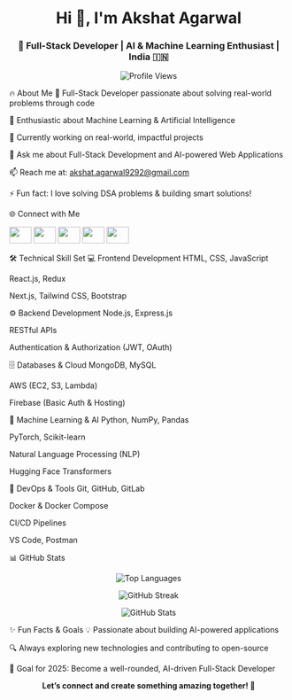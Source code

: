 <h1 align="center">Hi 👋, I'm Akshat Agarwal</h1> <h3 align="center">🚀 Full-Stack Developer | AI & Machine Learning Enthusiast | India 🇮🇳</h3> <p align="center"> <img src="https://komarev.com/ghpvc/?username=terror-akshat&label=Profile%20views&color=0e75b6&style=flat" alt="Profile Views" /> </p>
🔥 About Me
🎯 Full-Stack Developer passionate about solving real-world problems through code

🤖 Enthusiastic about Machine Learning & Artificial Intelligence

🚀 Currently working on real-world, impactful projects

💬 Ask me about Full-Stack Development and AI-powered Web Applications

📫 Reach me at: akshat.agarwal9292@gmail.com

⚡ Fun fact: I love solving DSA problems & building smart solutions!

🌐 Connect with Me
<p align="left"> <a href="https://linkedin.com/in/akshat-agarwal-55946a27a" target="_blank"><img src="https://raw.githubusercontent.com/rahuldkjain/github-profile-readme-generator/master/src/images/icons/Social/linked-in-alt.svg" height="30" width="40" /></a> <a href="https://fb.com/akshat.agarwal" target="_blank"><img src="https://raw.githubusercontent.com/rahuldkjain/github-profile-readme-generator/master/src/images/icons/Social/facebook.svg" height="30" width="40" /></a> <a href="https://instagram.com/akshatagarwal98" target="_blank"><img src="https://raw.githubusercontent.com/rahuldkjain/github-profile-readme-generator/master/src/images/icons/Social/instagram.svg" height="30" width="40" /></a> <a href="https://www.hackerrank.com/csai__1520018" target="_blank"><img src="https://raw.githubusercontent.com/rahuldkjain/github-profile-readme-generator/master/src/images/icons/Social/hackerrank.svg" height="30" width="40" /></a> <a href="https://leetcode.com/u/Akshat_CSAI/" target="_blank"><img src="https://raw.githubusercontent.com/rahuldkjain/github-profile-readme-generator/master/src/images/icons/Social/leet-code.svg" height="30" width="40" /></a> </p>
🛠️ Technical Skill Set
💻 Frontend Development
HTML, CSS, JavaScript

React.js, Redux

Next.js, Tailwind CSS, Bootstrap

⚙️ Backend Development
Node.js, Express.js

RESTful APIs

Authentication & Authorization (JWT, OAuth)

🗄️ Databases & Cloud
MongoDB, MySQL

AWS (EC2, S3, Lambda)

Firebase (Basic Auth & Hosting)

🤖 Machine Learning & AI
Python, NumPy, Pandas

PyTorch, Scikit-learn

Natural Language Processing (NLP)

Hugging Face Transformers

🐳 DevOps & Tools
Git, GitHub, GitLab

Docker & Docker Compose

CI/CD Pipelines

VS Code, Postman

📊 GitHub Stats
<p align="center"> <img src="https://github-readme-stats.vercel.app/api/top-langs?username=terror-akshat&show_icons=true&locale=en&layout=compact&theme=tokyonight" alt="Top Languages" /> </p> <p align="center"> <img src="https://github-readme-streak-stats.herokuapp.com/?user=terror-akshat&theme=tokyonight" alt="GitHub Streak" /> </p> <p align="center"> <img src="https://github-readme-stats.vercel.app/api?username=terror-akshat&show_icons=true&theme=tokyonight" alt="GitHub Stats" /> </p>
✨ Fun Facts & Goals
💡 Passionate about building AI-powered applications

🔍 Always exploring new technologies and contributing to open-source

🎯 Goal for 2025: Become a well-rounded, AI-driven Full-Stack Developer

<p align="center"><b>Let’s connect and create something amazing together! 🚀</b></p>
